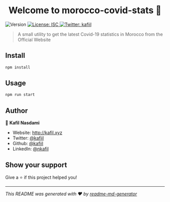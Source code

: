 <h1 align="center">Welcome to morocco-covid-stats 👋</h1>
<p>
  <img alt="Version" src="https://img.shields.io/badge/version-0.11-blue.svg?cacheSeconds=2592000" />
  <a href="#" target="_blank">
    <img alt="License: ISC" src="https://img.shields.io/badge/License-ISC-yellow.svg" />
  </a>
  <a href="https://twitter.com/kafiil" target="_blank">
    <img alt="Twitter: kafiil" src="https://img.shields.io/twitter/follow/kafiil.svg?style=social" />
  </a>
</p>

> A small utility to get the latest Covid-19 statistics in Morocco from the Official Website

## Install

```sh
npm install
```

## Usage

```sh
npm run start
```

## Author

👤 **Kafil Nasdami**

- Website: http://kafil.xyz
- Twitter: [@kafiil](https://twitter.com/kafiil)
- Github: [@kafiil](https://github.com/kafiil)
- LinkedIn: [@nkafil](https://linkedin.com/in/nkafil)

## Show your support

Give a ⭐️ if this project helped you!

---

_This README was generated with ❤️ by [readme-md-generator](https://github.com/kefranabg/readme-md-generator)_
